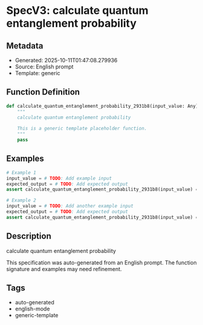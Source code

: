 # SpecV3: calculate quantum entanglement probability

## Metadata
- Generated: 2025-10-11T01:47:08.279936
- Source: English prompt
- Template: generic

## Function Definition

```python
def calculate_quantum_entanglement_probability_2931b8(input_value: Any) -> Any:
    """
    calculate quantum entanglement probability
    
    This is a generic template placeholder function.
    """
    pass
```

## Examples

```python
# Example 1
input_value = # TODO: Add example input
expected_output = # TODO: Add expected output
assert calculate_quantum_entanglement_probability_2931b8(input_value) == expected_output

# Example 2
input_value = # TODO: Add another example input
expected_output = # TODO: Add expected output
assert calculate_quantum_entanglement_probability_2931b8(input_value) == expected_output
```

## Description

calculate quantum entanglement probability

This specification was auto-generated from an English prompt. 
The function signature and examples may need refinement.

## Tags
- auto-generated
- english-mode
- generic-template

